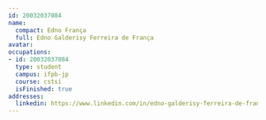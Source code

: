```yaml
---
id: 20032037084
name:
  compact: Edno França
  full: Edno Galderisy Ferreira de França
avatar:
occupations:
- id: 20032037084
  type: student
  campus: ifpb-jp
  course: cstsi
  isFinished: true
addresses:
  linkedin: https://www.linkedin.com/in/edno-galderisy-ferreira-de-fran%C3%A7a-05183026b/
---
```

